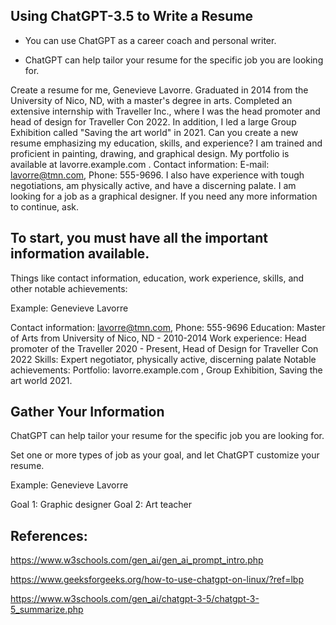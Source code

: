 ## Using ChatGPT-3.5 to Write a Resume

* You can use ChatGPT as a career coach and personal writer.

* ChatGPT can help tailor your resume for the specific job you are looking for.

Create a resume for me, Genevieve Lavorre. Graduated in 2014 from the University of Nico, ND, with a master's degree in arts. Completed an extensive internship with Traveller Inc., where I was the head promoter and head of design for Traveller Con 2022. In addition, I led a large Group Exhibition called "Saving the art world" in 2021. Can you create a new resume emphasizing my education, skills, and experience? I am trained and proficient in painting, drawing, and graphical design. My portfolio is available at lavorre.example.com . Contact information: E-mail: lavorre@tmn.com, Phone: 555-9696. I also have experience with tough negotiations, am physically active, and have a discerning palate. I am looking for a job as a graphical designer. If you need any more information to continue, ask.

## To start, you must have all the important information available.

Things like contact information, education, work experience, skills, and other notable achievements:

Example: Genevieve Lavorre

Contact information: lavorre@tmn.com, Phone: 555-9696
Education: Master of Arts from University of Nico, ND - 2010-2014
Work experience: Head promoter of the Traveller 2020 - Present, Head of Design for Traveller Con 2022
Skills: Expert negotiator, physically active, discerning palate
Notable achievements: Portfolio: lavorre.example.com , Group Exhibition, Saving the art world 2021.

## Gather Your Information

ChatGPT can help tailor your resume for the specific job you are looking for.

Set one or more types of job as your goal, and let ChatGPT customize your resume.

Example: Genevieve Lavorre

Goal 1: Graphic designer
Goal 2: Art teacher


## References:

https://www.w3schools.com/gen_ai/gen_ai_prompt_intro.php

https://www.geeksforgeeks.org/how-to-use-chatgpt-on-linux/?ref=lbp


https://www.w3schools.com/gen_ai/chatgpt-3-5/chatgpt-3-5_summarize.php
